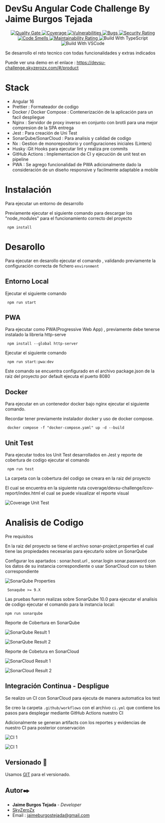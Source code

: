 # DevSu Angular Code Challenge By Jaime Burgos Tejada

<p align="center">
<a href="https://sonarcloud.io/summary/overall?id=SkyZeroZx_devsu_challenge" target="_blank">
  <img src="https://sonarcloud.io/api/project_badges/measure?project=SkyZeroZx_devsu_challenge&metric=alert_status" alt="Quality Gate" />
</a>
<a href="https://sonarcloud.io/summary/overall?id=SkyZeroZx_devsu_challenge" target="_blank">
  <img src="https://sonarcloud.io/api/project_badges/measure?project=SkyZeroZx_devsu_challenge&metric=coverage" alt="Coverage" />
</a>

 <a href="https://sonarcloud.io/summary/overall?id=SkyZeroZx_devsu_challenge" target="_blank">
  <img src="https://sonarcloud.io/api/project_badges/measure?project=SkyZeroZx_devsu_challenge&metric=vulnerabilities" alt="Vulnerabilities" />
</a>

 <a href="https://sonarcloud.io/summary/overall?id=SkyZeroZx_devsu_challenge" target="_blank">
  <img src="https://sonarcloud.io/api/project_badges/measure?project=SkyZeroZx_devsu_challenge&metric=bugs" alt="Bugs" />
</a>

 <a href="https://sonarcloud.io/summary/overall?id=SkyZeroZx_devsu_challenge" target="_blank">
  <img src="https://sonarcloud.io/api/project_badges/measure?project=SkyZeroZx_devsu_challenge&metric=security_rating" alt="Security Rating"  />
</a>

 <a href="https://sonarcloud.io/summary/overall?id=SkyZeroZx_devsu_challenge" target="_blank">
  <img src="https://sonarcloud.io/api/project_badges/measure?project=SkyZeroZx_devsu_challenge&metric=code_smells" alt="Code Smells"  />
</a>

 <a href="https://sonarcloud.io/summary/overall?id=SkyZeroZx_devsu_challenge" target="_blank">
  <img src="https://sonarcloud.io/api/project_badges/measure?project=SkyZeroZx_devsu_challenge&metric=sqale_rating" alt="Maintainability Rating"  />
</a>
<img src="https://badgen.net/badge/Built%20With/TypeScript/bl" alt="Build With TypeScript" />
<img src="https://img.shields.io/badge/Made%20for-VSCode-1f425f.svg" alt="Build With VSCode" />
</p>

Se desarrollo el reto tecnico con todas funcionalidades y extras indicados

Puede ver una demo en el enlace : https://devsu-challenge.skyzerozx.com/#/product

# Stack

- Angular 16
- Prettier : Formateador de codigo
- Docker / Docker Compose : Contenerización de la aplicación para un facil despliegue
- Nginx : Servidor de proxy inverso en conjunto con brotli para una mejor compresion de la SPA entrega
- Jest : Para creación de Uni Test
- SonarQube/SonarCloud : Para analisis y calidad de codigo
- Nx : Gestion de monorepositorio y configuraciones iniciales (Linters)
- Husky :Git Hooks para ejecutar lint y realiza pre commits
- GitHub Actions : Implementacion de CI y ejecución de unit test en pipeline
- PWA : Se agrego funcionalidad de PWA adicionalmente dado la consideración de un diseño responsive y facilmente adaptable a mobile

# Instalación

Para ejecutar un entorno de desarrollo

Previamente ejecutar el siguiente comando para descargar los "node_modules" para el funcionamiento correcto del proyecto

```
 npm install
```

# Desarollo

Para ejecutar en desarollo ejecutar el comando , validando previamente la configuración correcta de fichero `environment`

## Entorno Local

Ejecutar el siguiente comando

```
 npm run start
```

## PWA

Para ejecutar como PWA(Progressive Web App) , previamente debe tenerse instalado la libreria http-serve

```
 npm install --global http-server
```

Ejecutar el siguiente comando

```
 npm run start:pwa:dev
```

Este comando se encuentra configurado en el archivo package.json de la raiz del proyecto por default ejecuta el puerto 8080

## Docker

Para ejecutar en un contenedor docker bajo nginx ejecutar el siguiente comando.

Recordar tener previamente instalador docker y uso de docker compose.

```
 docker compose -f "docker-compose.yaml" up -d --build
```

## Unit Test

Para ejecutar todos los Unit Test desarrollados en Jest y reporte de cobertura de codigo ejecutar el comando

```
 npm run test
```

La carpeta con la cobertura del codigo se creara en la raiz del proyecto

El cual se encuentra en la siguiente ruta coverage/devsu-challenge/lcov-report/index.html el cual se puede visualizar el reporte visual

![Coverage Unit Test](/docs/test/unit-test-coverage.jpg)

# Analisis de Codigo

Pre requisitos

En la raiz del proyecto se tiene el archivo sonar-project.properties el cual tiene las propiedades necesarias para ejecutarlo sobre un SonarQube

Configurar los apartados : sonar.host.url , sonar.login sonar.password con los datos de su instancia correspondiente o usar SonarCloud con su token correspondiente

![SonarQube Properties](/docs/sonar/sonar-properties.jpg)

```
 Sonaqube >= 9.X
```

Las pruebas fueron realizas sobre SonarQube 10.0 para ejecutar el analisis de codigo ejecutar el comando para la instancia local:

```
npm run sonarqube
```

Reporte de Cobertura en SonarQube

![SonarQube Result 1](/docs/sonar/sonar-result-1.jpg)

![SonarQube Result 2](/docs/sonar/sonar-result-2.jpg)

Reporte de Cobetura en SonarCloud

![SonarCloud Result 1](/docs/sonar/sonar-cloud-result-1.jpg)

![SonarCloud Result 2](/docs/sonar/sonar-cloud-result-2.jpg)

## Integración Continua - Despligue

Se realizo un CI con SonarCloud para ejecuta de manera automatica los test

Se creo la carpeta `.github/workflows` con el archivo `ci.yml` que contiene los pasos para desplegar mediante GitHub Actions nuestro CI

Adicionalmente se generan artifacts con los reportes y evidencias de nuestro CI para posterior conservación

![CI 1](/docs/ci/ci-1.jpg)

![CI 1](/docs/ci/ci-2.jpg)

## Versionado 📌

Usamos [GIT](https://git-scm.com/) para el versionado.

## Autor✒️

- **Jaime Burgos Tejada** - _Developer_
- [SkyZeroZx](https://github.com/SkyZeroZx)
- Email : jaimeburgostejada@gmail.com

